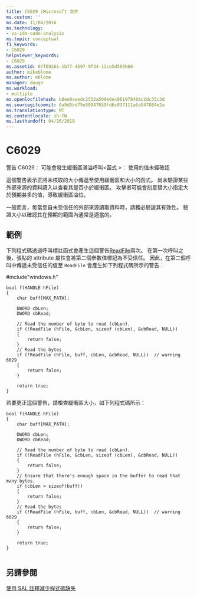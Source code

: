 ```yaml
---
title: C6029 |Microsoft 文件
ms.custom: ''
ms.date: 11/04/2016
ms.technology:
- vs-ide-code-analysis
ms.topic: conceptual
f1_keywords:
- C6029
helpviewer_keywords:
- C6029
ms.assetid: 07f89261-1b77-4597-9f34-12ce5d569b60
author: mikeblome
ms.author: mblome
manager: douge
ms.workload:
- multiple
ms.openlocfilehash: b8ee0aeedc2532a509e0ec861978488c2dc35c3d
ms.sourcegitcommit: 6a9d5bd75e50947659fd6c837111a6a547884e2a
ms.translationtype: MT
ms.contentlocale: zh-TW
ms.lasthandoff: 04/16/2018
---
```

# <a name="c6029"></a>C6029
警告 C6029： 可能會發生緩衝區滿溢呼叫\<函式 >： 使用的值未經確認  
  
 這個警告表示正將未核取的大小傳遞至使用緩衝區和大小的函式。 尚未驗證某些外部來源的資料讀入以查看其是否小於緩衝區。 攻擊者可能會刻意替大小指定大於預期甚多的值，導致緩衝區溢位。  
  
 一般而言，每當您自未受信任的外部來源讀取資料時，請務必驗證其有效性。 驗證大小以確認其在預期的範圍內通常是適當的。  
  
## <a name="example"></a>範例  
 下列程式碼透過呼叫標註函式會產生這個警告[ReadFile](http://msdn2.microsoft.com/library/aa365467.aspx)兩次。 在第一次呼叫之後，張貼的 attribute 屬性會將第二個參數值標記為不受信任。 因此，在第二個呼叫中傳遞未受信任的值至 `ReadFile` 會產生如下列程式碼所示的警告：  
  
 \#include"windows.h"  
  
```  
bool f(HANDLE hFile)  
{  
    char buff[MAX_PATH];  
  
    DWORD cbLen;  
    DWORD cbRead;  
  
    // Read the number of byte to read (cbLen).  
    if (!ReadFile (hFile, &cbLen, sizeof (cbLen), &cbRead, NULL))    
    {  
        return false;  
    }  
    // Read the bytes  
    if (!ReadFile (hFile, buff, cbLen, &cbRead, NULL))  // warning 6029  
    {  
        return false;  
    }  
  
    return true;  
}  
```  
  
 若要更正這個警告，請檢查緩衝區大小，如下列程式碼所示：  
  
```  
bool f(HANDLE hFile)  
{  
    char buff[MAX_PATH];  
  
    DWORD cbLen;  
    DWORD cbRead;  
  
    // Read the number of byte to read (cbLen).  
    if (!ReadFile (hFile, &cbLen, sizeof (cbLen), &cbRead, NULL))    
    {  
        return false;  
    }  
    // Ensure that there's enough space in the buffer to read that many bytes.  
    if (cbLen > sizeof(buff))  
    {  
        return false;  
    }  
    // Read the bytes  
    if (!ReadFile (hFile, buff, cbLen, &cbRead, NULL))  // warning 6029  
    {  
        return false;  
    }  
  
    return true;  
}  
  
```  
  
## <a name="see-also"></a>另請參閱  
 [使用 SAL 註釋減少程式碼缺失](using-sal-annotations-to-reduce-c-cpp-code-defects.md)